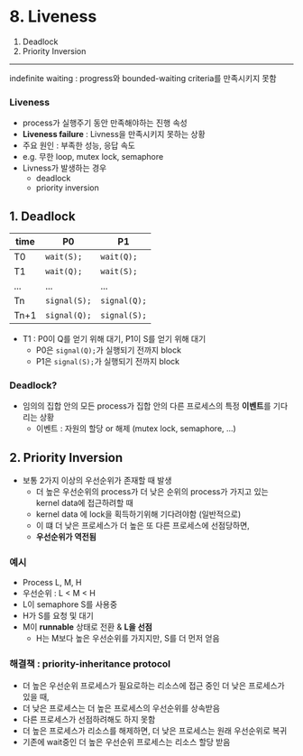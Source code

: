 # 8. Liveness

1. Deadlock
2. Priority Inversion

---

indefinite waiting  : progress와 bounded-waiting criteria를 만족시키지 못함

### Liveness

- process가 실행주기 동안 만족해야하는 진행 속성
- **Liveness failure** : Livness을 만족시키지 못하는 상황
- 주요 원인 : 부족한 성능, 응답 속도
- e.g. 무한 loop, mutex lock, semaphore
- Livness가 발생하는 경우
    - deadlock
    - priority inversion

## 1. Deadlock

| time | P0           | P1           |
|------|--------------|--------------|
| T0   | `wait(S);`   | `wait(Q);`   |
| T1   | `wait(Q);`   | `wait(S);`   |
| ...  | ...          | ...          |
| Tn   | `signal(S);` | `signal(Q);` |
| Tn+1 | `signal(Q);` | `signal(S);` |

- T1 : P0이 Q를 얻기 위해 대기, P1이 S를 얻기 위해 대기
    - P0은 `signal(Q);`가 실행되기 전까지 block
    - P1은 `signal(S);`가 실행되기 전까지 block

### Deadlock?

- 임의의 집합 안의 모든 process가 집합 안의 다른 프로세스의 특정 **이벤트**를 기다리는 상황
    - 이벤트 : 자원의 할당 or 해제 (mutex lock, semaphore, ...)

## 2. Priority Inversion

- 보통 2가지 이상의 우선순위가 존재할 때 발생
    - 더 높은 우선순위의 process가 더 낮은 순위의 process가 가지고 있는 kernel data에 접근하려할 때
    - kernel data 에 lock을 획득하기위해 기다려야함 (일반적으로)
    - 이 떄 더 낮은 프로세스가 더 높은 또 다른 프로세스에 선점당하면,
    - **우선순위가 역전됨**

### 예시

- Process L, M, H
- 우선순위 : L < M < H
- L이 semaphore S를 사용중
- H가 S를 요청 및 대기
- M이 **runnable** 상태로 전환 & **L을 선점**
    - H는 M보다 높은 우선순위를 가지지만, S를 더 먼저 얻음

### 해결책 : priority-inheritance protocol

- 더 높은 우선순위 프로세스가 필요로하는 리소스에 접근 중인 더 낮은 프로세스가 있을 때,
- 더 낮은 프로세스는 더 높은 프로세스의 우선순위를 상속받음
- 다른 프로세스가 선점하려해도 하지 못함
- 더 높은 프로세스가 리소스를 해제하면, 더 낮은 프로세스는 원래 우선순위로 복귀
- 기존에 wait중인 더 높은 우선순위 프로세스는 리소스 할당 받음
